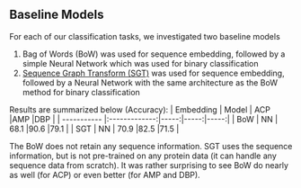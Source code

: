 ## Baseline Models
For each of our classification tasks, we investigated two baseline models
1. Bag of Words (BoW) was used for sequence embedding, followed by a simple Neural Network which was used for binary classification
2. [Sequence Graph Transform (SGT)](https://github.com/cran2367/sgt) was used for sequence embedding, followed by a Neural Network with the same architecture as the BoW method for binary classification

Results are summarized below (Accuracy):
| Embedding   | Model         | ACP  |AMP   |DBP   |
| ----------- |:-------------:|-----:|-----:|-----:|
| BoW         | NN            | 68.1 |90.6  |79.1  |
| SGT         | NN            | 70.9 |82.5  |71.5  |

The BoW does not retain any sequence information. SGT uses the sequence information, but is not pre-trained on any protein data (it can handle any sequence data from scratch). It was rather surprising to see BoW do nearly as well (for ACP) or even better (for AMP and DBP).